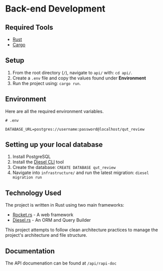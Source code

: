 # Back-end Development

## Required Tools

- [Rust](https://www.rust-lang.org/)
- [Cargo](https://doc.rust-lang.org/stable/cargo/)

## Setup

1. From the root directory (`/`), navigate to `api/` with: `cd api/`.
2. Create a `.env` file and copy the values found under **Environment**
3. Run the project using: `cargo run`.

## Environment

Here are all the required environment variables.

```
# .env

DATABASE_URL=postgres://username:password@localhost/qut_review
```

## Setting up your local database

1. Install PostgreSQL
2. Install the [Diesel CLI](https://github.com/diesel-rs/diesel/tree/master/diesel_cli) tool
3. Create the database: `CREATE DATABASE qut_review`
4. Navigate into `infrastructure/` and run the latest migration: `diesel migration run`

## Technology Used

The project is written in Rust using two main frameworks:

- [Rocket.rs](https://rocket.rs/) - A web framework
- [Diesel.rs](https://diesel.rs/) - An ORM and Query Builder

This project attempts to follow clean architecture practices to manage the project's architecture and file structure.

## Documentation
The API documenation can be found at `/api/rapi-doc`
